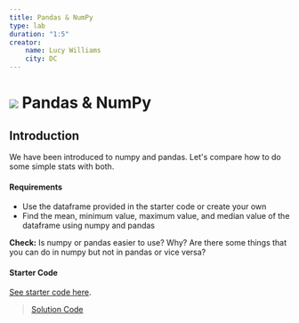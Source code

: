 ```yaml
---
title: Pandas & NumPy
type: lab
duration: "1:5"
creator:
    name: Lucy Williams
    city: DC
---
```


# ![](https://ga-dash.s3.amazonaws.com/production/assets/logo-9f88ae6c9c3871690e33280fcf557f33.png) Pandas & NumPy

## Introduction
We have been introduced to numpy and pandas. Let's compare how to do some simple stats with both.

#### Requirements

- Use the dataframe provided in the starter code or create your own
- Find the mean, minimum value, maximum value, and median value of the dataframe using
numpy and pandas

**Check:** Is numpy or pandas easier to use? Why? Are there some things that you can do in numpy
but not in pandas or vice versa?


#### Starter Code
[See starter code here](./code/starter-code/w2-1.4-starter.ipynb).

> [Solution Code](./code/solution-code/w2-1.4-solution.ipynb)
